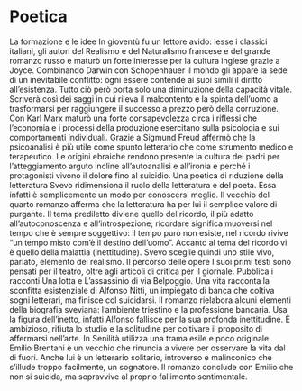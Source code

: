 # Poetica

La formazione e le idee
In gioventù fu un lettore avido: lesse i classici italiani, gli autori del Realismo e del Naturalismo francese e del grande romanzo russo e maturò un forte interesse per la cultura inglese grazie a Joyce.
Combinando Darwin con Schopenhauer il mondo gli appare la sede di un inevitabile conflitto: ogni essere contende ai suoi simili il diritto all’esistenza. Tutto ciò però porta solo una diminuzione della capacità vitale. Scriverà così dei saggi in cui rileva il malcontento e la spinta dell’uomo a trasformarsi per raggiungere il successo a prezzo però della corruzione. Con Karl Marx maturò una forte consapevolezza circa i riflessi che l’economia e i processi della produzione esercitano sulla psicologia e sui comportamenti individuali. Grazie a Sigmund Freud affermò che la psicoanalisi è più utile come spunto letterario che come strumento medico e terapeutico. Le origini ebraiche rendono presente la cultura dei padri per l’atteggiamento arguto incline all’autoanalisi e all’ironia e perché i protagonisti vivono il dolore fino al suicidio.
Una poetica di riduzione della letteratura
Svevo ridimensiona il ruolo della letteratura e del poeta. Essa infatti è semplicemente un modo per conoscersi meglio. Il vecchio del quarto romanzo afferma che la letteratura ha per lui il semplice valore di purgante.
Il tema prediletto diviene quello del ricordo, il più adatto all’autoconoscenza e all’introspezione; ricordare significa muoversi nel tempo che è sempre soggettivo: il tempo puro non esiste, nel ricordo rivive “un tempo misto com’è il destino dell’uomo”. Accanto al tema del ricordo vi è quello della malattia (inettitudine). Svevo sceglie quindi uno stile vivo, parlato, elemento del realismo.
Il percorso delle opere
I suoi primi testi sono pensati per il teatro, oltre agli articoli di critica per il giornale. Pubblica i racconti Una lotta e L’assassinio di via Belpoggio. Una vita racconta la sconfitta esistenziale di Alfonso Nitti, un impiegato di banca che coltiva sogni letterari, ma finisce col suicidarsi. Il romanzo rielabora alcuni elementi della biografia sveviana: l’ambiente triestino e la professione bancaria. Usa la figura dell’inetto, infatti Alfonso fallisce per la sua profonda inettitudine. È ambizioso, rifiuta lo studio e la solitudine per coltivare il proposito di affermarsi nell’arte.
In Senilità utilizza una trama esile e poco originale. Emilio Brentani è un vecchio che rinuncia a vivere per osservare la vita dal di fuori. Anche lui è un letterario solitario, introverso e malinconico che s’illude troppo facilmente, un sognatore. Il romanzo conclude con Emilio che non si suicida, ma sopravvive al proprio fallimento sentimentale.